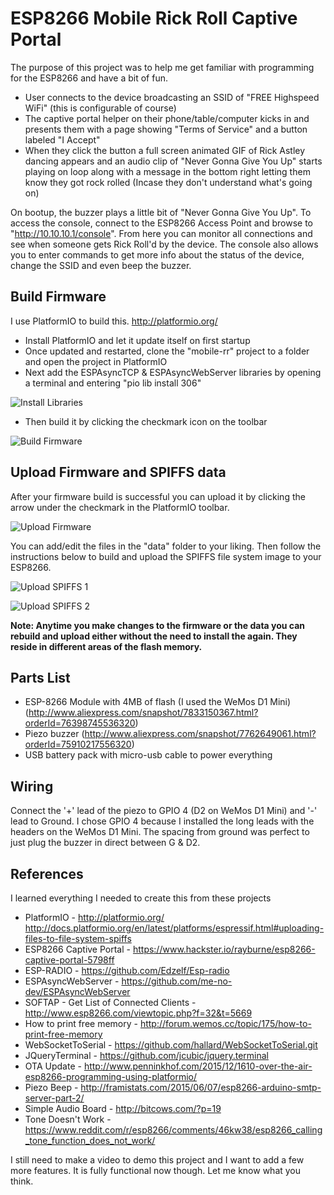 # ESP8266 Mobile Rick Roll Captive Portal
The purpose of this project was to help me get familiar with programming for the ESP8266 and have a bit of fun.

* User connects to the device broadcasting an SSID of "FREE Highspeed WiFi" (this is configurable of course)
* The captive portal helper on their phone/table/computer kicks in and presents them with a page showing "Terms of Service" and a button labeled "I Accept"
* When they click the button a full screen animated GIF of Rick Astley dancing appears and an audio clip of "Never Gonna Give You Up" starts playing on loop along with a message in the bottom right letting them know they got rock rolled (Incase they don't understand what's going on)

On bootup, the buzzer plays a little bit of "Never Gonna Give You Up".
To access the console, connect to the ESP8266 Access Point and browse to "http://10.10.10.1/console".
From here you can monitor all connections and see when someone gets Rick Roll'd by the device.
The console also allows you to enter commands to get more info about the status of the device, change the SSID and even beep the buzzer.

## Build Firmware
I use PlatformIO to build this.  http://platformio.org/

* Install PlatformIO and let it update itself on first startup
* Once updated and restarted, clone the "mobile-rr" project to a folder and open the project in PlatformIO
* Next add the ESPAsyncTCP & ESPAsyncWebServer libraries by opening a terminal and entering "pio lib install 306"

![Install Libraries](https://s20.postimg.org/o9hjq4fz1/instlal_libraries.png)

* Then build it by clicking the checkmark icon on the toolbar

![Build Firmware](https://s20.postimg.org/e9mna84pp/build_firmware.png)

## Upload Firmware and SPIFFS data
After your firmware build is successful you can upload it by clicking the arrow under the checkmark in the PlatformIO toolbar.

![Upload Firmware](https://s20.postimg.org/ue4gppiot/upload_firmware.png)

You can add/edit the files in the "data" folder to your liking. Then follow the instructions below to build and upload the SPIFFS file system image to your ESP8266. 

![Upload SPIFFS 1](https://s20.postimg.org/6kl7kreu5/image.png)

![Upload SPIFFS 2](https://s20.postimg.org/vrw3l0hy5/image.png)

**Note: Anytime you make changes to the firmware or the data you can rebuild and upload either without the need to install the again. They reside in different areas of the flash memory.**

## Parts List
* ESP-8266 Module with 4MB of flash  (I used the WeMos D1 Mini) (http://www.aliexpress.com/snapshot/7833150367.html?orderId=76398745536320)
* Piezo buzzer (http://www.aliexpress.com/snapshot/7762649061.html?orderId=75910217556320)
* USB battery pack with micro-usb cable to power everything

## Wiring
Connect the '+' lead of the piezo to GPIO 4 (D2 on WeMos D1 Mini) and '-' lead to Ground. 
I chose GPIO 4 because I installed the long leads with the headers on the WeMos D1 Mini. The spacing from ground was perfect to just plug the buzzer in direct between G & D2.

## References
I learned everything I needed to create this from these projects

- PlatformIO - http://platformio.org/ <br>
             http://docs.platformio.org/en/latest/platforms/espressif.html#uploading-files-to-file-system-spiffs
- ESP8266 Captive Portal - https://www.hackster.io/rayburne/esp8266-captive-portal-5798ff
- ESP-RADIO - https://github.com/Edzelf/Esp-radio
- ESPAsyncWebServer - https://github.com/me-no-dev/ESPAsyncWebServer
- SOFTAP - Get List of Connected Clients - http://www.esp8266.com/viewtopic.php?f=32&t=5669
- How to print free memory - http://forum.wemos.cc/topic/175/how-to-print-free-memory
- WebSocketToSerial - https://github.com/hallard/WebSocketToSerial.git
- JQueryTerminal - https://github.com/jcubic/jquery.terminal
- OTA Update - http://www.penninkhof.com/2015/12/1610-over-the-air-esp8266-programming-using-platformio/
- Piezo Beep - http://framistats.com/2015/06/07/esp8266-arduino-smtp-server-part-2/
- Simple Audio Board - http://bitcows.com/?p=19
- Tone Doesn't Work - https://www.reddit.com/r/esp8266/comments/46kw38/esp8266_calling_tone_function_does_not_work/

I still need to make a video to demo this project and I want to add a few more features.
It is fully functional now though. Let me know what you think.
